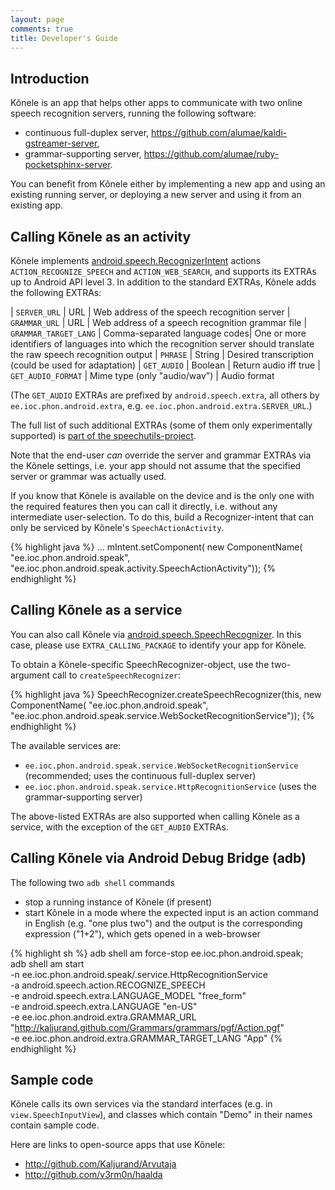 ```yaml
---
layout: page
comments: true
title: Developer's Guide
---
```


## Introduction

Kõnele is an app that helps other apps to communicate with two online speech recognition servers,
running the following software:

- continuous full-duplex server, <https://github.com/alumae/kaldi-gstreamer-server>,
- grammar-supporting server, <https://github.com/alumae/ruby-pocketsphinx-server>.

You can benefit from Kõnele either by implementing a new app and using
an existing running server, or deploying a new server and using it from an
existing app.

## Calling Kõnele as an activity

Kõnele implements [android.speech.RecognizerIntent](http://developer.android.com/reference/android/speech/RecognizerIntent.html) actions `ACTION_RECOGNIZE_SPEECH` and `ACTION_WEB_SEARCH`,
and supports its EXTRAs up to Android API level 3.
In addition to the standard EXTRAs, Kõnele adds the following EXTRAs:

| `SERVER_URL`          | URL                           | Web address of the speech recognition server
| `GRAMMAR_URL`         | URL                           | Web address of a speech recognition grammar file
| `GRAMMAR_TARGET_LANG` | Comma-separated language codes| One or more identifiers of languages into which the recognition server should translate the raw speech recognition output
| `PHRASE`              | String                        | Desired transcription (could be used for adaptation)
| `GET_AUDIO`           | Boolean                       | Return audio iff true
| `GET_AUDIO_FORMAT`    | Mime type (only "audio/wav")  | Audio format

(The `GET_AUDIO` EXTRAs are prefixed by `android.speech.extra`, all others by
`ee.ioc.phon.android.extra`, e.g. `ee.ioc.phon.android.extra.SERVER_URL`.)

The full list of such additional EXTRAs (some of them only experimentally supported) is [part of the speechutils-project](https://github.com/Kaljurand/speechutils/blob/master/app/src/main/java/ee/ioc/phon/android/speechutils/Extras.java).

Note that the end-user _can_ override the server and grammar EXTRAs via the Kõnele settings, i.e. your app should not assume that the specified server or grammar was actually used.

If you know that Kõnele is available on the device and is the only one with the required features
then you can call it directly, i.e. without any intermediate user-selection.
To do this, build a Recognizer-intent that can only be serviced by Kõnele's `SpeechActionActivity`.

{% highlight java %}
...
mIntent.setComponent(
    new ComponentName(
        "ee.ioc.phon.android.speak",
        "ee.ioc.phon.android.speak.activity.SpeechActionActivity"));
{% endhighlight %}

## Calling Kõnele as a service

You can also call Kõnele via [android.speech.SpeechRecognizer](http://developer.android.com/reference/android/speech/SpeechRecognizer.html).
In this case, please use `EXTRA_CALLING_PACKAGE` to identify your app for Kõnele.

To obtain a Kõnele-specific SpeechRecognizer-object, use the two-argument call to `createSpeechRecognizer`:

{% highlight java %}
SpeechRecognizer.createSpeechRecognizer(this,
    new ComponentName(
        "ee.ioc.phon.android.speak",
        "ee.ioc.phon.android.speak.service.WebSocketRecognitionService"));
{% endhighlight %}

The available services are:

  - `ee.ioc.phon.android.speak.service.WebSocketRecognitionService` (recommended; uses the continuous full-duplex server)
  - `ee.ioc.phon.android.speak.service.HttpRecognitionService` (uses the grammar-supporting server)

The above-listed EXTRAs are also supported when calling Kõnele as a service, with the
exception of the `GET_AUDIO` EXTRAs.


## Calling Kõnele via Android Debug Bridge (adb)

The following two `adb shell` commands

  - stop a running instance of Kõnele (if present)
  - start Kõnele in a mode where the expected input is an action command in English (e.g. "one plus two") and the output is the corresponding expression ("1+2"), which gets opened in a web-browser

{% highlight sh %}
adb shell am force-stop ee.ioc.phon.android.speak; \
adb shell am start \
-n ee.ioc.phon.android.speak/.service.HttpRecognitionService \
-a android.speech.action.RECOGNIZE_SPEECH \
-e android.speech.extra.LANGUAGE_MODEL "free_form" \
-e android.speech.extra.LANGUAGE "en-US" \
-e ee.ioc.phon.android.extra.GRAMMAR_URL "http://kaljurand.github.com/Grammars/grammars/pgf/Action.pgf" \
-e ee.ioc.phon.android.extra.GRAMMAR_TARGET_LANG "App"
{% endhighlight %}


## Sample code

Kõnele calls its own services via the standard interfaces
(e.g. in `view.SpeechInputView`),
and classes which contain "Demo" in their names contain sample code.

Here are links to open-source apps that use Kõnele:

  - <http://github.com/Kaljurand/Arvutaja>
  - <http://github.com/v3rm0n/haalda>


